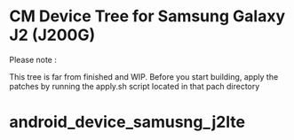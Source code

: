 # CM Device Tree for Samsung Galaxy J2 (J200G)

Please note :

This tree is far from finished and WIP. Before you start building, apply the patches by running the apply.sh script located in that pach directory
# android_device_samusng_j2lte
